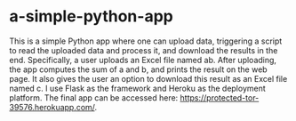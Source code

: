 # a-simple-python-app
This is a simple Python app where one can upload data, triggering a script to read the uploaded data and process it, and download the results in the end. Specifically, a user uploads an Excel file named ab. After uploading, the app computes the sum of a and b, and prints the result on the web page. It also gives the user an option to download this result as an Excel file named c. I use Flask as the framework and Heroku as the deployment platform. The final app can be accessed here: https://protected-tor-39576.herokuapp.com/.
